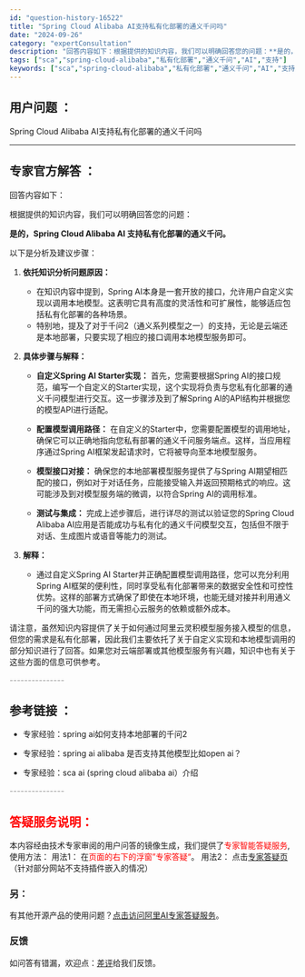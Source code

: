 ```yaml
---
id: "question-history-16522"
title: "Spring Cloud Alibaba AI支持私有化部署的通义千问吗"
date: "2024-09-26"
category: "expertConsultation"
description: "回答内容如下：根据提供的知识内容，我们可以明确回答您的问题：**是的，Spring Cloud Alibaba AI 支持私有化部署的通义千问。**以下是分析及建议步骤：1. **依托知识分析问题原因：**   - 在知识内容中提到，Spring AI本身是一套开放的接口，允许用户自定义实现以调用本"
tags: ["sca","spring-cloud-alibaba","私有化部署","通义千问","AI","支持"]
keywords: ["sca","spring-cloud-alibaba","私有化部署","通义千问","AI","支持"]
---
```


## 用户问题 ： 
 Spring Cloud Alibaba AI支持私有化部署的通义千问吗  

---------------
## 专家官方解答 ：

回答内容如下：

根据提供的知识内容，我们可以明确回答您的问题：

**是的，Spring Cloud Alibaba AI 支持私有化部署的通义千问。**

以下是分析及建议步骤：

1. **依托知识分析问题原因：**
   - 在知识内容中提到，Spring AI本身是一套开放的接口，允许用户自定义实现以调用本地模型。这表明它具有高度的灵活性和可扩展性，能够适应包括私有化部署的各种场景。
   - 特别地，提及了对于千问2（通义系列模型之一）的支持，无论是云端还是本地部署，只要实现了相应的接口调用本地模型服务即可。

2. **具体步骤与解释：**
   - **自定义Spring AI Starter实现：** 首先，您需要根据Spring AI的接口规范，编写一个自定义的Starter实现，这个实现将负责与您私有化部署的通义千问模型进行交互。这一步骤涉及到了解Spring AI的API结构并根据您的模型API进行适配。
   
   - **配置模型调用路径：** 在自定义的Starter中，您需要配置模型的调用地址，确保它可以正确地指向您私有部署的通义千问服务端点。这样，当应用程序通过Spring AI框架发起请求时，它将被导向至本地模型服务。
   
   - **模型接口对接：** 确保您的本地部署模型服务提供了与Spring AI期望相匹配的接口，例如对于对话任务，应能接受输入并返回预期格式的响应。这可能涉及到对模型服务端的微调，以符合Spring AI的调用标准。
   
   - **测试与集成：** 完成上述步骤后，进行详尽的测试以验证您的Spring Cloud Alibaba AI应用是否能成功与私有化的通义千问模型交互，包括但不限于对话、生成图片或语音等能力的测试。

3. **解释：**
   - 通过自定义Spring AI Starter并正确配置模型调用路径，您可以充分利用Spring AI框架的便利性，同时享受私有化部署带来的数据安全性和可控性优势。这样的部署方式确保了即使在本地环境，也能无缝对接并利用通义千问的强大功能，而无需担心云服务的依赖或额外成本。

请注意，虽然知识内容提供了关于如何通过阿里云灵积模型服务接入模型的信息，但您的需求是私有化部署，因此我们主要依托了关于自定义实现和本地模型调用的部分知识进行了回答。如果您对云端部署或其他模型服务有兴趣，知识中也有关于这些方面的信息可供参考。


<font color="#949494">---------------</font> 


## 参考链接 ：

* 专家经验：spring ai如何支持本地部署的千问2 
 
 * 专家经验：spring ai alibaba 是否支持其他模型比如open ai？ 
 
 * 专家经验：sca ai (spring cloud alibaba ai）介绍 


 <font color="#949494">---------------</font> 
 


## <font color="#FF0000">答疑服务说明：</font> 

本内容经由技术专家审阅的用户问答的镜像生成，我们提供了<font color="#FF0000">专家智能答疑服务</font>,使用方法：
用法1： 在<font color="#FF0000">页面的右下的浮窗”专家答疑“</font>。
用法2： 点击[专家答疑页](https://answer.opensource.alibaba.com/docs/intro)（针对部分网站不支持插件嵌入的情况）
### 另：


有其他开源产品的使用问题？[点击访问阿里AI专家答疑服务](https://answer.opensource.alibaba.com/docs/intro)。
### 反馈
如问答有错漏，欢迎点：[差评](https://ai.nacos.io/user/feedbackByEnhancerGradePOJOID?enhancerGradePOJOId=16529)给我们反馈。
